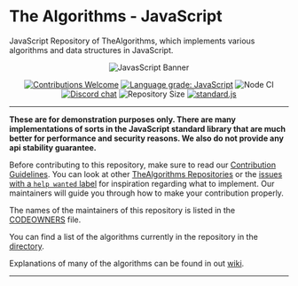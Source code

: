 # The Algorithms - JavaScript

JavaScript Repository of TheAlgorithms, which implements various algorithms and data structures in JavaScript.

<div align="center">

![JavasScript Banner][banner]

[![Contributions Welcome][welcome]](CONTRIBUTING.md)
[![Language grade: JavaScript][grade]][lgtm]
![Node CI][node-ci]
[![Discord chat][chat]][discord-server]
![Repository Size][repo-size]
[![standard.js][standard-logo]][standard-js]
  
</div>

---

**These are for demonstration purposes only. There are many implementations of sorts in the JavaScript standard library
that are much better for performance and security reasons. We also do not provide any api stability guarantee.**

Before contributing to this repository, make sure to read our [Contribution Guidelines](CONTRIBUTING.md). You can look
at other [TheAlgorithms Repositories][repositories] or the [issues with a
`help wanted` label][help-wanted] for inspiration regarding what to implement. Our maintainers will guide you through
how to make your contribution properly.

The names of the maintainers of this repository is listed in the [CODEOWNERS](.github/CODEOWNERS) file.

You can find a list of the algorithms currently in the repository in the [directory](DIRECTORY.md).

Explanations of many of the algorithms can be found in out [wiki][explanation].

---

[banner]: https://user-images.githubusercontent.com/68542775/167072911-dc31eac8-6885-4a05-9c25-279ecce22a79.png

[welcome]: https://img.shields.io/static/v1.svg?label=Contributions&message=Welcome&color=0059b3&style=flat-square
[grade]: https://img.shields.io/lgtm/grade/javascript/g/TheAlgorithms/Javascript.svg?logo=lgtm&logoWidth=18&style=flat-square
[lgtm]: https://lgtm.com/projects/g/TheAlgorithms/Javascript/context:javascript
[node-ci]: https://github.com/TheAlgorithms/Javascript/workflows/Node%20CI/badge.svg
[chat]: https://img.shields.io/discord/808045925556682782.svg?logo=discord&colorB=7289DA&style=flat-square
[discord-server]: https://discord.gg/c7MnfGFGa6
[repo-size]: https://img.shields.io/github/repo-size/TheAlgorithms/Javascript.svg?label=Repo%20size&style=flat-square
[standard-logo]: https://img.shields.io/badge/code%20style-standardjs-%23f3df49
[standard-js]: https://standardjs.com/

[repositories]: https://github.com/orgs/TheAlgorithms/repositories
[help-wanted]: https://github.com/TheAlgorithms/JavaScript/issues?q=is%3Aopen+is%3Aissue+label%3A%22help+wanted%22
[explanation]: https://github.com/TheAlgorithms/JavaScript/wiki

